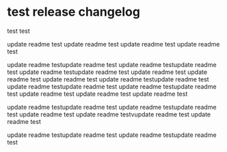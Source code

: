 # test release changelog

test test

update readme test
update readme test
update readme test
update readme test

update readme testupdate readme test
update readme testupdate readme test
update readme testupdate readme test
update readme test
update readme test
update readme test
update readme testupdate readme test
update readme testupdate readme test
update readme testupdate readme test
update readme test
update readme test
update readme test

update readme testupdate readme test
update readme testupdate readme test
update readme test
update readme testvupdate readme test
update readme test

update readme testupdate readme test
update readme testupdate readme test

